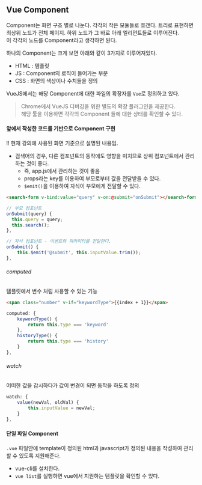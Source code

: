 ## Vue Component
Component는 화면 구조 별로 나눈다. 각각의 작은 모듈들로 쪼갠다.
트리로 표현하면 최상위 노드가 전체 페이지. 하위 노드가 그 바로 아래 엘리먼트들로 이루어진다.   
이 각각의 노드를 Component라고 생각하면 된다.

하나의 Component는 크게 보면 아래와 같이 3가지로 이루어져있다. 
- HTML : 템플릿
- JS : Component의 로직이 들어가는 부분   
- CSS : 화면의 색상이나 수치들을 정의 

VueJS에서는 해당 Component에 대한 파일의 확장자를 `Vue`로 정의하고 있다.

> Chrome에서 VueJS 디버깅을 위한 별도의 확장 플러그인을 제공한다.    
> 해당 툴을 이용하면 각각의 Component 들에 대한 상태를 확인할 수 있다.   


#### 앞에서 작성한 코드를 기반으로 Component 구현
!! 현재 강의에 사용된 화면 기준으로 설명된 내용임. 
- 검색어의 경우, 다른 컴포넌트의 동작에도 영향을 미치므로 상위 컴포넌트에서 관리하는 것이 좋다.   
    - 즉, app.js에서 관리하는 것이 좋음
    - props라는 key를 이용하여 부모로부터 값을 전달받을 수 있다.
    - `$emit()`을 이용하여 자식이 부모에게 전달할 수 있다.
```html
<search-form v-bind:value="query" v-on:@submit="onSubmit"></search-form>
```
```javascript
// 부모 컴포넌트
onSubmit(query) {
  this.query = query;
  this.search();
},

// 자식 컴포넌트 - 이벤트와 파라미터를 전달한다.
onSubmit() {
    this.$emit('@submit', this.inputValue.trim());
},
```

###### computed
템플릿에서 변수 처럼 사용할 수 있는 기능
```html
<span class="number" v-if="keywordType">{{index + 1}}</span>
```
```javascript
computed: {
    keywordType() {
        return this.type === 'keyword'
    },
    historyType() {
        return this.type === 'history'
    }
},
```

###### watch
어떠한 값을 감시하다가 값이 변경이 되면 동작을 하도록 정의
```javascript
watch: {
    value(newVal, oldVal) {
        this.inputValue = newVal;
    }
},
```


#### 단일 파일 Component
`.vue` 파일안에 template이 정의된 html과 javascript가 정의된 내용을 작성하여 관리할 수 있도록 지원해준다.

- vue-cli를 설치한다.
- `vue list`를 실행하면 vue에서 지원하는 템플릿을 확인할 수 있다.

